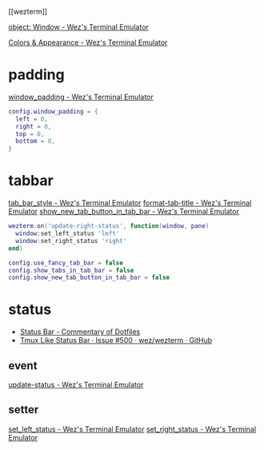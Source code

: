 [[wezterm]]

[object: Window - Wez's Terminal Emulator](https://wezfurlong.org/wezterm/config/lua/window/index.html)

[Colors & Appearance - Wez's Terminal Emulator](https://wezfurlong.org/wezterm/config/appearance.html#defining-your-own-colors)

# padding
[window_padding - Wez's Terminal Emulator](https://wezfurlong.org/wezterm/config/lua/config/window_padding.html)

```lua
config.window_padding = {
  left = 0,
  right = 0,
  top = 0,
  bottom = 0,
}
```

# tabbar
[tab_bar_style - Wez's Terminal Emulator](https://wezfurlong.org/wezterm/config/lua/config/tab_bar_style.html)
[format-tab-title - Wez's Terminal Emulator](https://wezfurlong.org/wezterm/config/lua/window-events/format-tab-title.html)
[show_new_tab_button_in_tab_bar - Wez's Terminal Emulator](https://wezfurlong.org/wezterm/config/lua/config/show_new_tab_button_in_tab_bar.html)

```lua
wezterm.on('update-right-status', function(window, pane)
  window:set_left_status 'left'
  window:set_right_status 'right'
end)

config.use_fancy_tab_bar = false
config.show_tabs_in_tab_bar = false
config.show_new_tab_button_in_tab_bar = false
```
# status

- [Status Bar - Commentary of Dotfiles](https://coralpink.github.io/commentary/wezterm/status.html)
- [Tmux Like Status Bar · Issue #500 · wez/wezterm · GitHub](https://github.com/wez/wezterm/issues/500)

## event
[update-status - Wez's Terminal Emulator](https://wezfurlong.org/wezterm/config/lua/window-events/update-status.html)

## setter
[set_left_status - Wez's Terminal Emulator](https://wezfurlong.org/wezterm/config/lua/window/set_left_status.html)
[set_right_status - Wez's Terminal Emulator](https://wezfurlong.org/wezterm/config/lua/window/set_right_status.html)
